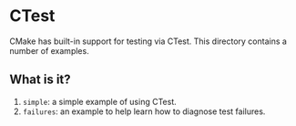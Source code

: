 # CTest

CMake has built-in support for testing via CTest. This directory contains a
number of examples.


## What is it?

1. `simple`: a simple example of using CTest.
1. `failures`: an example to help learn how to diagnose test failures.
